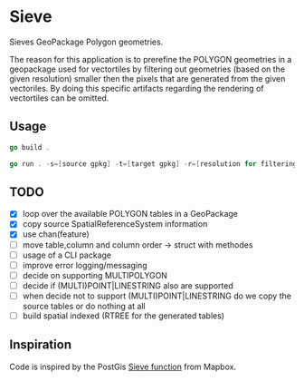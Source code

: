 # Sieve

Sieves GeoPackage Polygon geometries.

The reason for this application is to prerefine the POLYGON geometries in a geopackage used for vectortiles by filtering out geometries (based on the given resolution) smaller then the pixels that are generated from the given vectoriles. By doing this specific artifacts regarding the rendering of vectortiles can be omitted.

## Usage

```go
go build .

go run . -s=[source gpkg] -t=[target gpkg] -r=[resolution for filtering]
```

## TODO

- [x] loop over the available POLYGON tables in a GeoPackage
- [x] copy source SpatialReferenceSystem information
- [x] use chan(feature)
- [ ] move table,column and column order -> struct with methodes
- [ ] usage of a CLI package
- [ ] improve error logging/messaging
- [ ] decide on supporting MULTIPOLYGON
- [ ] decide if (MULTI)POINT|LINESTRING also are supported
- [ ] when decide not to support (MULTI)POINT|LINESTRING do we copy the source tables or do nothing at all
- [ ] build spatial indexed (RTREE for the generated tables)

## Inspiration

Code is inspired by the PostGis [Sieve function](https://github.com/mapbox/postgis-vt-util/blob/master/src/Sieve.sql) from Mapbox.

